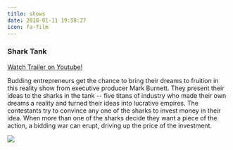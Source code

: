 ```yaml
---
title: shows
date: 2018-01-11 19:58:27
icon: fa-film 
---
```


### Shark Tank

[Watch Trailer on Youtube!](https://www.youtube.com/watch?v=Fb1AaUhM2PE)

Budding entrepreneurs get the chance to bring their dreams to fruition in this reality show from executive producer Mark Burnett. They present their ideas to the sharks in the tank -- five titans of industry who made their own dreams a reality and turned their ideas into lucrative empires. The contestants try to convince any one of the sharks to invest money in their idea. When more than one of the sharks decide they want a piece of the action, a bidding war can erupt, driving up the price of the investment.

![](https://assets.entrepreneur.com/content/3x2/1300/20160711194948-shark-tank-group.jpeg?width=750&crop=16:9)

